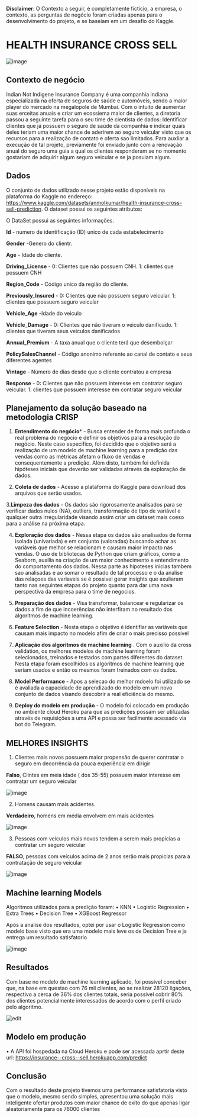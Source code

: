**Disclaimer**: O Contexto a seguir, é completamente fictício, a empresa, o contexto, as perguntas de negócio foram criadas apenas para o desenvolvimento do projeto, e se baseiam em um desafio do Kaggle.

# HEALTH INSURANCE CROSS SELL 

![image](https://user-images.githubusercontent.com/104724574/168601239-f561d08c-cfad-4226-ade7-4b6ec948cea8.png)

## Contexto de negócio
Indian Not Indigene Insurance Company é uma companhia indiana especializada na oferta de seguros de saúde e automóveis, sendo a maior player do mercado na megalopole de Mumbai. Com o intuito de aumentar suas erceitas anuais e criar um ecossiema maior de clientes, a diretoria passou a seguinte tarefa para o seu time de cientista de dados: Identificar clientes que já possuem o seguro de saúde da companhia e indicar quais deles teriam uma maior chance de aderirem ao seguro veicular visto que os recursos para a realização de contato e oferta sao limitados. Para auxliar a execução de tal projeto, previamente foi enviado junto com a renovação anual do seguro uma guia a qual os clientes responderam se no momento gostariam de adquirir algum seguro veicular e se ja posuiam algum.

## Dados
O conjunto de dados utilizado nesse projeto estão disponíveis na plataforma do Kaggle no endereço: https://www.kaggle.com/datasets/anmolkumar/health-insurance-cross-sell-prediction. O dataset possui os seguintes atributos:

O DataSet possui as seguintes informações.


**Id** - numero de identificação (ID) unico de cada estabelecimento

**Gender** -Genero do clientr.

**Age** - Idade do cliente.

**Driving_License** - 0: Clientes que não possuem CNH. 1: clientes que possuem CNH

**Region_Code** - Código unico da região do cliente.

**Previously_Insured** - 0: Clientes que não possuem seguro veicular. 1: clientes que possuem seguro veicular

**Vehicle_Age** -Idade do veiculo

**Vehicle_Damage** - 0: Clientes que não tiveram o veiculo danificado. 1: clientes que tiveram seus veiculos danificados

**Annual_Premium** - A taxa anual que o cliente terá que desembolçar

**PolicySalesChannel** - Código anonimo referente ao canal de contato e seus diferentes agentes

**Vintage** - Número de dias desde que o cliente contratou a empresa

**Response** - 0: Clientes que não possuem interesse em contratar seguro veicular. 1: clientes que possuem interesse em contratar seguro veicular


## Planejamento da solução baseado na metodologia CRISP

1. **Entendimento do negócio*** - Busca entender de forma mais profunda o real problema do negócio e definir os objetivos para a resolução do negócio. Neste caso especifico, foi decidido que o objetivo será a realização de um modelo de machine learning para a predição das vendas como as métricas afetam o fluxo de vendas e consequentemente a predição. Além disto, também foi definida hipóteses iniciais que deverão ser validadas através da exploração de dados.

2. **Coleta de dados** - Acesso a plataforma do Kaggle para download dos arquivos que serão usados.

3.**Limpeza dos dados** - Os dados são rigorosamente analisados para se verificar dados nulos (NA), outliers, transformação de tipo de variável e qualquer outra irregularidade visando assim criar um dataset mais coeso para a análise na próxima etapa.

4. **Exploração dos dados** - Nessa etapa os dados são analisados de forma isolada (univariada) e em conjunto (valoradas) buscando achar as variáveis que melhor se relacionam e causam maior impacto nas vendas. O uso de bibliotecas de Python que criam gráficos, como a Seaborn, auxilia na criação de um maior conhecimento e entendimento do comportamento dos dados. Nessa parte as hipoteses inicias tambem sao analisadas e ao somar o resultado de tal processo e o da analise das relaçoes das variaveis se é possivel gerar insights que axuliaram tanto nas seguintes etapas do projeto quanto para dar uma nova perspectiva da empresa para o time de negocios.  

5. **Preparação dos dados** - Visa transformar, balancear e regularizar os dados a fim de que incoerências não interfiram no resultado dos algoritmos de machine learning. 

6. **Feature Selection** - Nesta etapa o objetivo é identifiar as variáveis que causam mais impacto no modelo afim de criar o mais precisso possível

7. **Aplicação dos algoritmos de machine learning** . Com o auxílio da cross validation, os melhores modelos de machine learning foram selecionados, treinados e testados com partes diferentes do dataset. Nesta etapa foram escolhidos os algoritmos de machine learning que seriam usados e então os mesmos foram treinados com os dados. 

7. **Model Performance** - Apos a selecao do melhor mdoelo foi utilizado se é avaliada a capacidade de aprendizado do modelo em um novo conjunto de dados visando descobrir a real eficiência do mesmo.

8. **Deploy do modelo em produção** - O modelo foi colocado em produção no ambiente cloud Heroku para que as predições possam ser utilizadas através de requisições a uma API e possa ser facilmente acessado via bot do Telegram.

## MELHORES INSIGHTS

1. Clientes mais novos possuem maior propensão de querer contratar o seguro em decorrência da pouca experiência em dirigir

**Falso**, Clintes em meia idade ( dos 35-55) possuem maior interesse em contratar um seguro veicular

![image](https://user-images.githubusercontent.com/104724574/168607111-8ab591fa-95ee-49d0-ac6b-69d7eef69d7c.png)


2. Homens causam mais acidentes.

**Verdadeiro**, homens em média  envolvem em mais acidentes

![image](https://user-images.githubusercontent.com/104724574/168803996-dcad1b20-37b3-4769-b95d-3b330da85c86.png)

3. Pessoas com veículos mais novos tendem a serem mais propícias a contratar um seguro veicular

**FALSO**, pessoas com veículos acima de 2 anos serão mais propicias para a contratação de seguro veicular

![image](https://user-images.githubusercontent.com/104724574/168929476-1f607a84-2f54-4526-9036-fdc2bfe298ac.png)


## Machine learning Models

Algoritmos utilizados para a predição foram:
 • KNN
 • Logistic Regression
 • Extra Trees
 • Decision Tree
 • XGBoost Regressor


 
 Após a analise dos resultados, optei por usar o Logistic Regression como modelo base visto que era uma modelo mais leve os de Decision Tree e ja entrega um resultado satisfatorio
 
![image](https://user-images.githubusercontent.com/104724574/168929674-ed39c541-f2c5-4a7b-be76-be2b6dfe4c8d.png)

## Resultados
Com base no modelo de machine learning aplicado, foi possivel conceber que, na base em questao com 76 mil clientes, ao se realizar 28120 ligações, respectivo a cerca de 36% dos clientes totais, seria possível cobrir 80% dos clientes potencialmente interessados de acordo com o perfil criado pelo algoritmo.

![edit](https://user-images.githubusercontent.com/104724574/168930878-165d8d68-2bb0-40e4-a650-e23ed767891b.png)


## Modelo em produção
 
  •  A API foi hospedada na Cloud Heroku e pode ser acessada aprtir deste url: https://insurance--cross--sell.herokuapp.com/predict

 
 ## Conclusão
 
 Com o resultado deste projeto tivemos uma performance satisfatoria visto que o modelo, mesmo sendo simples, apresentou uma solução mais inteligente ofertar produtos com maior chance de exito do que apenas ligar aleatoriamente para os 76000 clientes
